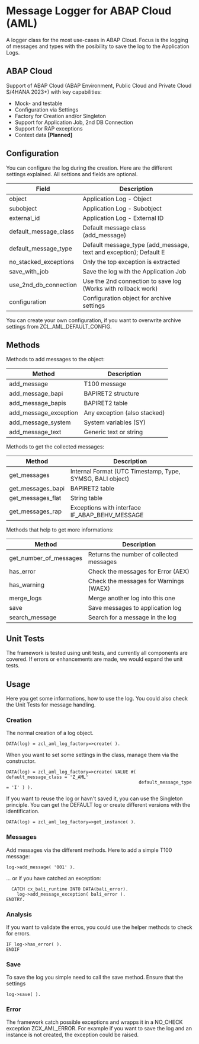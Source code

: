 # Message Logger for ABAP Cloud (AML)

A logger class for the most use-cases in ABAP Cloud. Focus is the logging of messages and types with the posibility to save the log to the Application Logs.

## ABAP Cloud
Support of ABAP Cloud (ABAP Environment, Public Cloud and Private Cloud S/4HANA 2023+) with key capabilities:

- Mock- and testable
- Configuration via Settings
- Factory for Creation and/or Singleton
- Support for Application Job, 2nd DB Connection
- Support for RAP exceptions
- Context data **[Planned]**

## Configuration

You can configure the log during the creation. Here are the different settings explained. All settions and fields are optional.

| Field                 | Description                                                       |
|-----------------------|-------------------------------------------------------------------|
| object                | Application Log - Object                                          |
| subobject             | Application Log - Subobject                                       |
| external_id           | Application Log - External ID                                     |
| default_message_class | Default message class (add_message)                               |
| default_message_type  | Default message_type (add_message, text and exception); Default E |
| no_stacked_exceptions | Only the top exception is extracted                               |
| save_with_job         | Save the log with the Application Job                             |
| use_2nd_db_connection | Use the 2nd connection to save log (Works with rollback work)     |
| configuration         | Configuration object for archive settings                         |

You can create your own configuration, if you want to overwrite archive settings from ZCL_AML_DEFAULT_CONFIG.

## Methods

Methods to add messages to the object:

| Method                | Description                  |
|-----------------------|------------------------------|
| add_message           | T100 message                 |
| add_message_bapi      | BAPIRET2 structure           |
| add_message_bapis     | BAPIRET2 table               |
| add_message_exception | Any exception (also stacked) |
| add_message_system    | System variables (SY)        |
| add_message_text      | Generic text or string       |

Methods to get the collected messages:

| Method            | Description                                               |
|-------------------|-----------------------------------------------------------|
| get_messages      | Internal Format (UTC Timestamp, Type, SYMSG, BALI object) |
| get_messages_bapi | BAPIRET2 table                                            |
| get_messages_flat | String table                                              |
| get_messages_rap  | Exceptions with interface IF_ABAP_BEHV_MESSAGE            |

Methods that help to get more informations:

| Method                 | Description                              |
|------------------------|------------------------------------------|
| get_number_of_messages | Returns the number of collected messages |
| has_error              | Check the messages for Error (AEX)       |
| has_warning            | Check the messages for Warnings (WAEX)   |
| merge_logs             | Merge another log into this one          |
| save                   | Save messages to application log         |
| search_message         | Search for a message in the log          |

## Unit Tests

The framework is tested using unit tests, and currently all components are covered. If errors or enhancements are made, we would expand the unit tests.

## Usage

Here you get some informations, how to use the log. You could also check the Unit Tests for message handling.

### Creation

The normal creation of a log object.

```ABAP
DATA(log) = zcl_aml_log_factory=>create( ).
```

When you want to set some settings in the class, manage them via the constructor.

```ABAP
DATA(log) = zcl_aml_log_factory=>create( VALUE #( default_message_class = 'Z_AML'
                                                  default_message_type  = 'I' ) ).
```                                                  

If you want to reuse the log or havn't saved it, you can use the Singleton principle. You can get the DEFAULT log or create different versions with the identification.

```ABAP
DATA(log) = zcl_aml_log_factory=>get_instance( ).
```

### Messages

Add messages via the different methods. Here to add a simple T100 message:

```ABAP
log->add_message( '001' ).
```

... or if you have catched an exception:

```ABAP
  CATCH cx_bali_runtime INTO DATA(bali_error).
    log->add_message_exception( bali_error ).
ENDTRY.
```

### Analysis

If you want to validate the erros, you could use the helper methods to check for errors.

```ABAP
IF log->has_error( ).
ENDIF
```

### Save

To save the log you simple need to call the save method. Ensure that the settings

```ABAP
log->save( ).
```

### Error

The framework catch possible exceptions and wrapps it in a NO_CHECK exception ZCX_AML_ERROR. For example if you want to save the log and an instance is not created, the exception could be raised.
